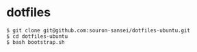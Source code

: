 # dotfiles

```
$ git clone git@github.com:souron-sansei/dotfiles-ubuntu.git
$ cd dotfiles-ubuntu
$ bash bootstrap.sh
```
